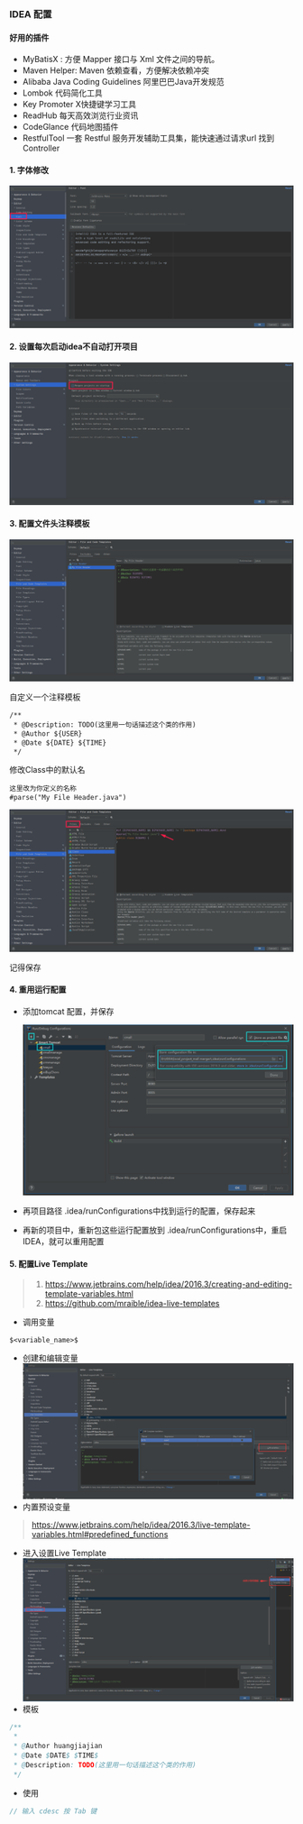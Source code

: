 ### IDEA 配置

#### 好用的插件

- MyBatisX : 方便 Mapper 接口与 Xml 文件之间的导航。
- Maven Helper: Maven 依赖查看，方便解决依赖冲突
- Alibaba Java Coding Guidelines 阿里巴巴Java开发规范
- Lombok 代码简化工具
- Key Promoter X快捷键学习工具
- ReadHub 每天高效浏览行业资讯
- CodeGlance 代码地图插件
- RestfulTool 一套 Restful 服务开发辅助工具集，能快速通过请求url 找到Controller

#### 1. 字体修改

![image-20201206215749542](../images/idea/image-20201206215749542.png)

#### 2. 设置每次启动idea不自动打开项目

![image-20201206215920777](../images/idea/image-20201206215920777.png)

#### 3. 配置文件头注释模板

![image-20201206220255892](../images/idea/image-20201206220255892.png)

自定义一个注释模板

```
/** 
 * @Description: TODO(这里用一句话描述这个类的作用) 
 * @Author ${USER}
 * @Date ${DATE} ${TIME} 
 */
```

修改Class中的默认名

```
这里改为你定义的名称
#parse("My File Header.java")
```

![image-20201206220523027](../images/idea/image-20201206220523027.png)

记得保存

#### 4. 重用运行配置

- 添加tomcat 配置，并保存

  ![image-20210112113453936](../images/idea/image-20210112113453936.png)
- 再项目路径 .idea/runConfigurations中找到运行的配置，保存起来
- 再新的项目中，重新包这些运行配置放到  .idea/runConfigurations中，重启IDEA，就可以重用配置

#### 5. 配置Live Template

> 1. https://www.jetbrains.com/help/idea/2016.3/creating-and-editing-template-variables.html
> 2. https://github.com/mraible/idea-live-templates

- 调用变量

```shell
$<variable_name>$
```

- 创建和编辑变量
  ![image-20210826093219756](../images/idea/image-20210826093219756.png)
- 内置预设变量

> https://www.jetbrains.com/help/idea/2016.3/live-template-variables.html#predefined_functions

- 进入设置Live Template
  ![img.png](../images/idea/img-202108251827.png)
- 模板

```java
/** 
 * 
 * @Author huangjiajian
 * @Date $DATE$ $TIME$
 * @Description: TODO(这里用一句话描述这个类的作用)
 */
```

- 使用

```java
// 输入 cdesc 按 Tab 键
```
